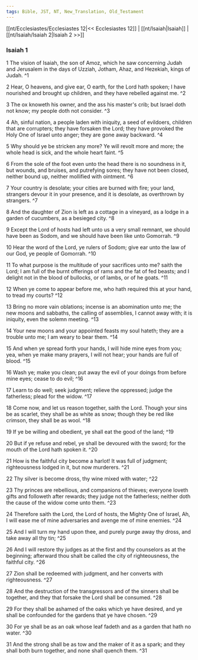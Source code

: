 ```yaml
---
tags: Bible, JST, NT, New_Translation, Old_Testament
---
```


[[nt/Ecclesiastes/Ecclesiastes 12|<< Ecclesiastes 12]] | [[nt/Isaiah|Isaiah]] | [[nt/Isaiah/Isaiah 2|Isaiah 2 >>]]

### Isaiah 1

1 The vision of Isaiah, the son of Amoz, which he saw concerning Judah and Jerusalem in the days of Uzziah, Jotham, Ahaz, and Hezekiah, kings of Judah.  ^1

2 Hear, O heavens, and give ear, O earth, for the Lord hath spoken; I have nourished and brought up children, and they have rebelled against me.  ^2

3 The ox knoweth his owner, and the ass his master\'s crib; but Israel doth not know; my people doth not consider.  ^3

4 Ah, sinful nation, a people laden with iniquity, a seed of evildoers, children that are corrupters; they have forsaken the Lord; they have provoked the Holy One of Israel unto anger; they are gone away backward.  ^4

5 Why should ye be stricken any more? Ye will revolt more and more; the whole head is sick, and the whole heart faint.  ^5

6 From the sole of the foot even unto the head there is no soundness in it, but wounds, and bruises, and putrefying sores; they have not been closed, neither bound up, neither mollified with ointment.  ^6

7 Your country is desolate; your cities are burned with fire; your land, strangers devour it in your presence, and it is desolate, as overthrown by strangers.  ^7

8 And the daughter of Zion is left as a cottage in a vineyard, as a lodge in a garden of cucumbers, as a besieged city.  ^8

9 Except the Lord of hosts had left unto us a very small remnant, we should have been as Sodom, and we should have been like unto Gomorrah.  ^9

10 Hear the word of the Lord, ye rulers of Sodom; give ear unto the law of our God, ye people of Gomorrah.  ^10

11 To what purpose is the multitude of your sacrifices unto me? saith the Lord; I am full of the burnt offerings of rams and the fat of fed beasts; and I delight not in the blood of bullocks, or of lambs, or of he goats.  ^11

12 When ye come to appear before me, who hath required this at your hand, to tread my courts?  ^12

13 Bring no more vain oblations; incense is an abomination unto me; the new moons and sabbaths, the calling of assemblies, I cannot away with; it is iniquity, even the solemn meeting.  ^13

14 Your new moons and your appointed feasts my soul hateth; they are a trouble unto me; I am weary to bear them.  ^14

15 And when ye spread forth your hands, I will hide mine eyes from you; yea, when ye make many prayers, I will not hear; your hands are full of blood.  ^15

16 Wash ye; make you clean; put away the evil of your doings from before mine eyes; cease to do evil;  ^16

17 Learn to do well; seek judgment; relieve the oppressed; judge the fatherless; plead for the widow.  ^17

18 Come now, and let us reason together, saith the Lord. Though your sins be as scarlet, they shall be as white as snow; though they be red like crimson, they shall be as wool.  ^18

19 If ye be willing and obedient, ye shall eat the good of the land;  ^19

20 But if ye refuse and rebel, ye shall be devoured with the sword; for the mouth of the Lord hath spoken it.  ^20

21 How is the faithful city become a harlot! It was full of judgment; righteousness lodged in it, but now murderers.  ^21

22 Thy silver is become dross, thy wine mixed with water;  ^22

23 Thy princes are rebellious, and companions of thieves; everyone loveth gifts and followeth after rewards; they judge not the fatherless; neither doth the cause of the widow come unto them.  ^23

24 Therefore saith the Lord, the Lord of hosts, the Mighty One of Israel, Ah, I will ease me of mine adversaries and avenge me of mine enemies.  ^24

25 And I will turn my hand upon thee, and purely purge away thy dross, and take away all thy tin;  ^25

26 And I will restore thy judges as at the first and thy counselors as at the beginning; afterward thou shalt be called the city of righteousness, the faithful city.  ^26

27 Zion shall be redeemed with judgment, and her converts with righteousness.  ^27

28 And the destruction of the transgressors and of the sinners shall be together, and they that forsake the Lord shall be consumed.  ^28

29 For they shall be ashamed of the oaks which ye have desired, and ye shall be confounded for the gardens that ye have chosen.  ^29

30 For ye shall be as an oak whose leaf fadeth and as a garden that hath no water.  ^30

31 And the strong shall be as tow and the maker of it as a spark; and they shall both burn together, and none shall quench them.  ^31

 

